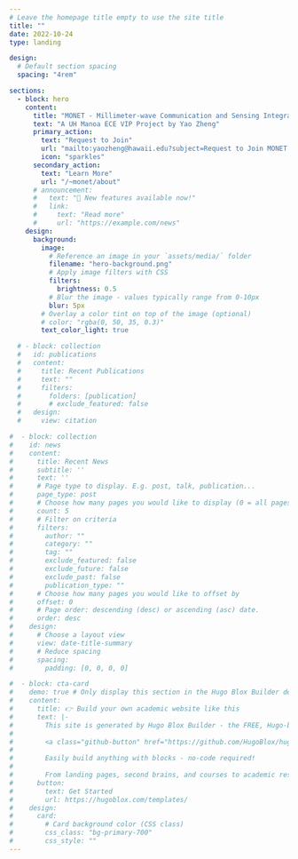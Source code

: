 ```yaml
---
# Leave the homepage title empty to use the site title
title: ""
date: 2022-10-24
type: landing

design:
  # Default section spacing
  spacing: "4rem"

sections:
  - block: hero
    content:
      title: "MONET - Millimeter-wave Communication and Sensing Integration"
      text: "A UH Manoa ECE VIP Project by Yao Zheng"
      primary_action:
        text: "Request to Join"
        url: "mailto:yaozheng@hawaii.edu?subject=Request to Join MONET VIP Project&body=Hello Professor Zheng,%0D%0I would like to request more information on the MONET VIP project, and am wondering if you are accepting new applicants.%0D%0Thank you"
        icon: "sparkles"
      secondary_action:
        text: "Learn More"
        url: "/~monet/about"
      # announcement:
      #   text: "🎉 New features available now!"
      #   link:
      #     text: "Read more"
      #     url: "https://example.com/news"
    design:
      background:
        image:
          # Reference an image in your `assets/media/` folder
          filename: "hero-background.png"
          # Apply image filters with CSS
          filters:
            brightness: 0.5
          # Blur the image - values typically range from 0-10px
          blur: 5px
        # Overlay a color tint on top of the image (optional)
        # color: "rgba(0, 50, 35, 0.3)"
        text_color_light: true

  # - block: collection
  #   id: publications
  #   content:
  #     title: Recent Publications
  #     text: ""
  #     filters:
  #       folders: [publication]
  #       # exclude_featured: false
  #   design:
  #     view: citation

#  - block: collection
#    id: news
#    content:
#      title: Recent News
#      subtitle: ''
#      text: ''
#      # Page type to display. E.g. post, talk, publication...
#      page_type: post
#      # Choose how many pages you would like to display (0 = all pages)
#      count: 5
#      # Filter on criteria
#      filters:
#        author: ""
#        category: ""
#        tag: ""
#        exclude_featured: false
#        exclude_future: false
#        exclude_past: false
#        publication_type: ""
#      # Choose how many pages you would like to offset by
#      offset: 0
#      # Page order: descending (desc) or ascending (asc) date.
#      order: desc
#    design:
#      # Choose a layout view
#      view: date-title-summary
#      # Reduce spacing
#      spacing:
#        padding: [0, 0, 0, 0]

#  - block: cta-card
#    demo: true # Only display this section in the Hugo Blox Builder demo site
#    content:
#      title: 👉 Build your own academic website like this
#      text: |-
#        This site is generated by Hugo Blox Builder - the FREE, Hugo-based open source website builder trusted by 250,000+ academics like you.
#
#        <a class="github-button" href="https://github.com/HugoBlox/hugo-blox-builder" data-color-scheme="no-preference: light; light: light; dark: dark;" data-icon="octicon-star" data-size="large" data-show-count="true" aria-label="Star HugoBlox/hugo-blox-builder on GitHub">Star</a>
#
#        Easily build anything with blocks - no-code required!
#        
#        From landing pages, second brains, and courses to academic resumés, conferences, and tech blogs.
#      button:
#        text: Get Started
#        url: https://hugoblox.com/templates/
#    design:
#      card:
#        # Card background color (CSS class)
#        css_class: "bg-primary-700"
#        css_style: ""
---
```

